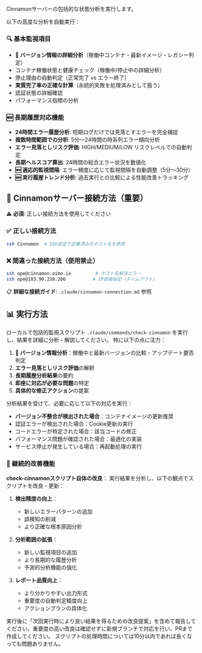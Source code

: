 Cinnamonサーバーの包括的な状態分析を実行します。

以下の高度な分析を自動実行：

### 🔍 基本監視項目
- **🔢 バージョン情報の詳細分析**（稼働中コンテナ・最新イメージ・レガシー判定）
- コンテナ稼働状態と健康チェック（稼働中/停止中の詳細分析）
- 停止理由の自動判定（正常完了 vs エラー終了）
- **実質完了率の正確な計算**（永続的失敗を処理済みとして扱う）
- 認証状態の詳細確認
- パフォーマンス指標の分析

### 🆕 長期履歴対応機能
- **24時間エラー履歴分析**: 短期ログだけでは見落とすエラーを完全捕捉
- **複数時間範囲での分析**: 5分〜24時間の時系列エラー傾向分析
- **エラー見落としリスク評価**: HIGH/MEDIUM/LOW リスクレベルでの自動判定
- **長期ヘルスコア算出**: 24時間の総合エラー状況を数値化
- **🆕 適応的監視間隔**: エラー頻度に応じて監視間隔を自動調整（5分〜30分）
- **🆕 実行履歴トレンド分析**: 過去実行との比較による性能改善トラッキング

## 🔑 Cinnamonサーバー接続方法（重要）

⚠️ **必須**: 正しい接続方法を使用してください

### ✅ 正しい接続方法
```bash
ssh Cinnamon  # SSH設定で定義済みのホスト名を使用
```

### ❌ 間違った接続方法（使用禁止）
```bash
ssh ope@cinnamon.oimo.io         # ホスト名解決エラー
ssh ope@183.90.238.206          # IP直接指定（タイムアウト）
```

📋 **詳細な接続ガイド**: `.claude/cinnamon-connection.md` 参照

## 📊 実行方法

ローカルで包括的監視スクリプト `.claude/commands/check-cinnamon` を実行し、結果を詳細に分析・解説してください。
特に以下の点に注力：

1. **🔢 バージョン情報分析**：稼働中と最新バージョンの比較・アップデート要否判定
2. **エラー見落としリスク評価**の解釈
3. **長期履歴分析結果**の要約
4. **即座に対応が必要な問題**の特定
5. **具体的な修正アクション**の提案

分析結果を受けて、必要に応じて以下の対応を実行：
- **バージョン不整合が検出された場合**：コンテナイメージの更新推奨
- 認証エラーが検出された場合：Cookie更新の実行
- コードエラーが特定された場合：該当コードの修正
- パフォーマンス問題が確認された場合：最適化の実装
- サービス停止が発生している場合：再起動処理の実行

### 🔄 継続的改善機能
**check-cinnamonスクリプト自体の改良**：
実行結果を分析し、以下の観点でスクリプトを改良・更新：

1. **検出精度の向上**：
   - 新しいエラーパターンの追加
   - 誤検知の削減
   - より正確な根本原因分析

2. **分析範囲の拡張**：
   - 新しい監視項目の追加
   - より長期的な履歴分析
   - 予測的分析機能の強化

3. **レポート品質向上**：
   - より分かりやすい出力形式
   - 重要度の自動判定精度向上
   - アクションプランの具体化

実行後に「次回実行時により良い結果を得るための改良提案」を含めて報告してください。重要度の高い改良は確認せずに新規ブランチで対応を行い、PRまで作成してください。
スクリプトの処理時間については10分以内であれば長くなっても問題ありません。
